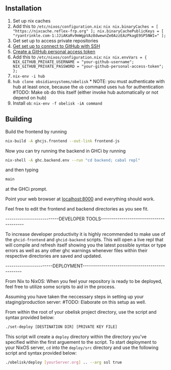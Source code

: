 ## Installation
1. Set up nix caches
  1. Add this to `/etc/nixos/configuration.nix`:
    ```nix
    nix.binaryCaches = [ "https://nixcache.reflex-frp.org" ];
    nix.binaryCachePublicKeys = [ "ryantrinkle.com-1:JJiAKaRv9mWgpVAz8dwewnZe0AzzEAzPkagE9SP5NWI=" ];
    ```
1. Get set up to access private repositories
  1. [Get set up to connect to GitHub with SSH](https://help.github.com/articles/connecting-to-github-with-ssh/)
  1. [Create a GitHub personal access token](https://help.github.com/articles/creating-a-personal-access-token-for-the-command-line/)
  1. Add this to `/etc/nixos/configuration.nix`:
    ```nix
    nix.envVars = {
      NIX_GITHUB_PRIVATE_USERNAME = "your-github-username";
      NIX_GITHUB_PRIVATE_PASSWORD = "your-github-personal-access-token";
    };
    ```
  1. `nix-env -i hub`
  1. `hub clone obsidiansystems/obelisk`
    * NOTE: you must authenticate with hub at least once, because the `ob` command uses `hub` for authentication
    #TODO: Make ob do this itself (either invoke hub automatically or not depend on hub)
1. Install `ob`: `nix-env -f obelisk -iA command`

## Building
Build the frontend by running

```bash
nix-build -A ghcjs.frontend --out-link frontend-js
```

Now you can try running the backend in GHCi by running

```bash
nix-shell -A ghc.backend.env --run "cd backend; cabal repl"
```
and then typing

```bash
main
```

at the GHCi prompt.

Point your web browser at [localhost:8000](localhost:8000) and everything should work.

Feel free to edit the frontend and backend directories as you see fit.

--------------------------DEVELOPER TOOLS----------------------------------------

To increase developer productivity it is highly recommended to make use of the
`ghcid-frontend` and `ghcid-backend` scripts. This will open a live repl that
will compile and refresh itself showing you the latest possible syntax or type errors
as well as any other ghc warnings whenever files within their respective directories
are saved and updated.

-----------------------DEPLOYMENT------------------------------------------------

From Nix to NixOS:
When you feel your repository is ready to be deployed, feel free to utilize some scripts to aid in the process.

Assuming you have taken the neccessary steps in setting up your staging/production server: #TODO: Elaborate on this setup as well.

From within the root of your obelisk project directory, use the script and syntax provided below:

```bash
./set-deploy [DESTINATION DIR] [PRIVATE KEY FILE]
```

This script will create a `deploy` directory within the directory you've specified within the first arguement to the script. To start deployment to your NixOS server, `cd` into the `deploy/src` directory and use the following script and syntax provided below:

```bash
./obelisk/deploy [yourServer.org] .. --arg ssl true
```
